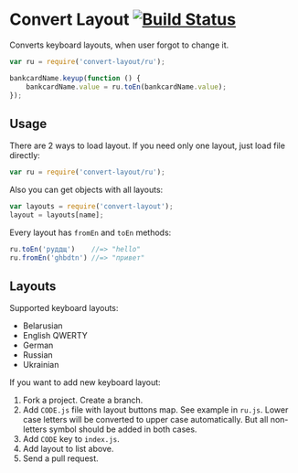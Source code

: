 # Convert Layout [![Build Status][ci-img]][ci]

Converts keyboard layouts, when user forgot to change it.

[ci-img]: https://travis-ci.org/ai/convert-layout.svg
[ci]:     https://travis-ci.org/ai/convert-layout

```js
var ru = require('convert-layout/ru');

bankcardName.keyup(function () {
    bankcardName.value = ru.toEn(bankcardName.value);
});
```

## Usage

There are 2 ways to load layout. If you need only one layout,
just load file directly:

```js
var ru = require('convert-layout/ru');
```

Also you can get objects with all layouts:

```js
var layouts = require('convert-layout');
layout = layouts[name];
```

Every layout has `fromEn` and `toEn` methods:

```js
ru.toEn('руддщ')    //=> "hello"
ru.fromEn('ghbdtn') //=> "привет"
```

## Layouts

Supported keyboard layouts:

* Belarusian
* English QWERTY
* German
* Russian
* Ukrainian

If you want to add new keyboard layout:

1. Fork a project. Create a branch.
2. Add `CODE.js` file with layout buttons map. See example in `ru.js`.
   Lower case letters will be converted to upper case automatically.
   But all non-letters symbol should be added in both cases.
3. Add `CODE` key to `index.js`.
4. Add layout to list above.
5. Send a pull request.
